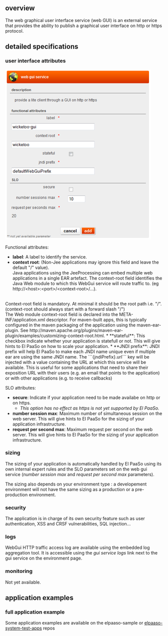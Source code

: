 
## overview

The web graphical user interface service (web GUI) is an external service that provides the ability to publish a graphical user interface on http or https protocol.

## detailed specifications

### user interface attributes

![web gui service attributes](web_gui_service_attributes.png)

Functional attributes:

* **label**: A label to identify the service.
* **context root**: (Non-Jee applications may ignore this field and leave the default "/" value). <br /> 
Java applications using the JeeProcessing can embed multiple web applications in a single EAR artefact. The context-root field identifies the Java Web module to which this WebGui service will route traffic to. (eg http://&lt;host&gt;:&lt;port&gt;/&lt;context-root&gt;/...).
<br />
Context-root field is mandatory. At minimal it should be the root path i.e. "/". (context-root should always start with a forward slash "/") <br/>
The Web module context-root field is declared into the META-INF/application.xml descriptor. For maven-built apps, this is typically configured in the maven packaging of the application using the maven-ear-plugin. See http://maven.apache.org/plugins/maven-ear-plugin/examples/customizing-context-root.html.
* **stateful**: This checkbox indicate whether your application is statefull or not. This will give hints to El PaaSo on how to scale your application.
* **JNDI prefix**: JNDI prefix will help El PaaSo to make each JNDI name unique even if multiple ear are using the same JNDI name. The ```{jndiPrefix}.url``` key will be injected with a value containing the URL at which this service will be available. This is useful for some applications that need to share their exposition URL with their users (e.g. an email that points to the application) or with other applications (e.g. to receive callbacks)

SLO attributes:

* **secure**: Indicate if your application need to be made availabe on http or on https.
    * *This option has no effect as https is not yet supported by El PaaSo.*
* **number session max**: Maximum number of simultaneous session on the web server. This will give hints to El PaaSo for the sizing of your application infrastructure.
* **request per second max**: Maximum request per second on the web server. This will give hints to El PaaSo for the sizing of your application infrastructure.

### sizing

The sizing of your application is automatically handled by El PaaSo using its own internal expert rules and the SLO parameters set on the web gui service (*number session max* and *request per second max* parameters).

The sizing also depends on your environment type : a developement environment will not have the same sizing as a production or a pre-production environment.

### security

The application is in charge of its own security feature such as user authentication, XSS and CRSF vulnerabilities, SQL injection...

### logs

WebGui HTTP traffic access log are available using the embedded log aggregation tool. It is accessible using the *gui service logs* link next to the gui service on the environment page.

### monitoring

Not yet available.

## application examples

### full application example

Some application examples are available on the elpaaso-sample or [elpaaso-system-test-apps](https://github.com/Orange-OpenSource/elpaaso-system-test-apps) repos

